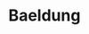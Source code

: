 ---
codehost: https://github.com/https://github.com/eugenp
facebook: https://facebook.com/baeldung
googleplus: https://plus.google.com/+BaeldungTutorials
logohandle: baeldung
sort: baeldung
title: Baeldung
twitter: https://x.com/baeldung
website: https://www.baeldung.com/
---
